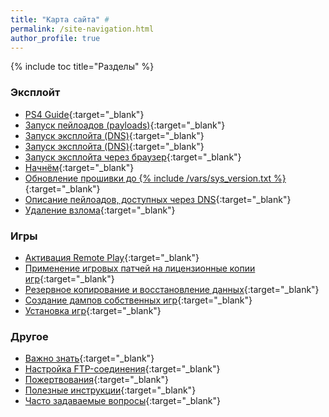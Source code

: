 ```yaml
---
title: "Карта сайта" #
permalink: /site-navigation.html
author_profile: true
---
```


{% include toc title="Разделы" %}

### Эксплойт

* [PS4 Guide](/){:target="_blank"}
* [Запуск пейлоадов (payloads)](payloads){:target="_blank"}
* [Запуск эксплойта (DNS)](start-hen){:target="_blank"}
* [Запуск эксплойта (DNS)](start-hen){:target="_blank"}
* [Запуск эксплойта через браузер](start-hen-browser){:target="_blank"}
* [Начнём](get-started){:target="_blank"}
* [Обновление прошивки до {% include /vars/sys_version.txt %}](usb-update-672){:target="_blank"}
* [Описание пейлоадов, доступных через DNS](dns-payloads){:target="_blank"}
* [Удаление взлома](uninstall-hen){:target="_blank"}

### Игры 

* [Активация Remote Play](remote-play){:target="_blank"}
* [Применение игровых патчей на лицензионные копии игр](game-patches){:target="_blank"}
* [Резервное копирование и восстановление данных](backup){:target="_blank"}
* [Создание дампов собственных игр](game-dumps){:target="_blank"}
* [Установка игр](games){:target="_blank"}

### Другое 

* [Важно знать](info){:target="_blank"}
* [Настройка FTP-соединения](ftp){:target="_blank"}
* [Пожертвования](http://customfw.xyz/donations){:target="_blank"}
* [Полезные инструкции](addons){:target="_blank"}
* [Часто задаваемые вопросы](faq){:target="_blank"}
